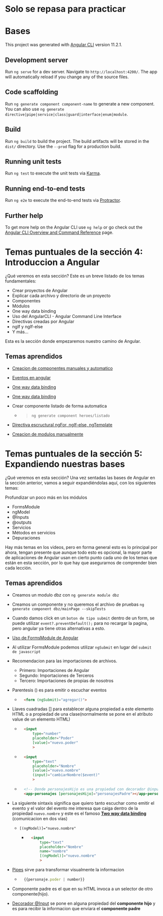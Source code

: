 # Solo se repasa para practicar
# Bases

This project was generated with [Angular CLI](https://github.com/angular/angular-cli) version 11.2.1.

## Development server

Run `ng serve` for a dev server. Navigate to `http://localhost:4200/`. The app will automatically reload if you change any of the source files.

## Code scaffolding

Run `ng generate component component-name` to generate a new component. You can also use `ng generate directive|pipe|service|class|guard|interface|enum|module`.

## Build

Run `ng build` to build the project. The build artifacts will be stored in the `dist/` directory. Use the `--prod` flag for a production build.

## Running unit tests

Run `ng test` to execute the unit tests via [Karma](https://karma-runner.github.io).

## Running end-to-end tests

Run `ng e2e` to execute the end-to-end tests via [Protractor](http://www.protractortest.org/).

## Further help

To get more help on the Angular CLI use `ng help` or go check out the [Angular CLI Overview and Command Reference](https://angular.io/cli) page.

# Temas puntuales de la sección 4: Introduccion a Angular
¿Qué veremos en esta sección?
Este es un breve listado de los temas fundamentales:

* Crear proyectos de Angular
* Explicar cada archivo y directorio de un proyecto
* Componentes
* Módulos
* One way data binding
* Uso del AngularCLI - Angular Command Line Interface
* Directivas creadas por Angular
* ngIf y ngIf-else
* Y más...

Esta es la sección donde empezaremos nuestro camino de Angular.

## Temas aprendidos
* [Creacion de componentes manuales y automatico](https://angular.io/guide/component-overview)

* [Eventos en angular](https://www.w3schools.com/angular/angular_events.asp)

* [One way data binding](https://www.pluralsight.com/guides/one-and-two-way-data-binding-angular)

* [One way data binding](https://dev.to/danywalls/one-way-and-two-way-data-binding-in-angular-3aif)

* Crear componente listado de forma automatica 
    * > `ng generate component heroes/listado`

* [Directiva escructural ngFor, ngIf-else, ngTemplate](https://angular.io/guide/structural-directives)

* [Creacion de modulos manualmente](https://angular.io/guide/architecture-modules)

# Temas puntuales de la sección 5: Expandiendo nuestras bases
¿Qué veremos en esta sección?
Una vez sentadas las bases de Angular en la sección anterior, vamos a seguir expandiéndolas aquí, con los siguientes temas:

Profundizar un poco más en los módulos
* FormsModule
* ngModel
* @Inputs
* @outputs
* Servicios
* Métodos en servicios
* Depuraciones

Hay más temas en los videos, pero en forma general esto es lo principal por ahora, tengan presente que aunque todo esto es opcional, la mayor parte de aplicaciones de Angular usan en cierto punto cada uno de los temas que están en esta sección, por lo que hay que asegurarnos de comprender bien cada lección.

## Temas aprendidos

* Creamos un modulo dbz con `ng generate module dbz`
* Creamos un componente y no queremos el archivo de pruebas `ng generate component dbz/mainPage --skipTests`
* Cuando damos click en un `boton de tipo submit` dentro 
de un form, se puede utilizar `event?.preventDefault();`
para no recargar la pagina, pero angular ya tiene otras
 alternativas a esto.
 * [Uso de FormsModule de Angular](https://angular.io/api/forms/FormsModule)
 * Al utilizar FormsModule podemos utilizar `ngSubmit` en lugar del `submit de javascript`

* Recomendacion para las importaciones de archivos.
    * Primero: Importaciones de Angular
    * Segundo: Importaciones de Terceros
    * Tercero: Importaciones de propias de nosotros

* Parentesis () es para emitir o escuchar eventos
    * ```html
        <form (ngSubmit)="agregar()"> 
        ```
* Llaves cuadradas [] para establecer alguna propiedad a 
este elemento HTML o a propiedad de una clase(normalmente se pone en el atributo value de un elemento HTML)
    * ```html
        <input 
            type="number" 
            placeholder="Poder"
            [value]="nuevo.poder"
            >
        ```
    * ```html
        <input 
            type="text" 
            placeholder="Nombre"
            [value]="nuevo.nombre"
            (input)="cambiarNombre($event)"
            > 
        ```
    * ```html
        <!-- Donde personajesHijo es una propiedad con decorador @input -->
        <app-personajes [personajesHijo]="personajesPadre"></app-personajes>
        ```
* La siguiente sintaxis significa que quiero tanto escuchar
como emitir el evento y el valor del evento me interesa
que caiga dentro de la propiedad `nuevo.nombre` y este es 
el famoso **[Two way data binding](https://angular.io/guide/two-way-binding)** (comunicacion en dos vias)
    * `[(ngModel)]="nuevo.nombre"`
        * ```html
            <input 
                type="text" 
                placeholder="Nombre"
                name="nombre"
                [(ngModel)]="nuevo.nombre"
                >
            ```

* [Pipes](https://angular.io/guide/pipes) sirve para 
transformar visualmente la informacion
    * ```typescript
        {{personaje.poder | number}}
        ```
* Componente padre es el que en su HTML invoca a un 
selector de otro componente(hijo).

* [Decorador @Input](https://angular.io/api/core/Input) se 
pone en alguna propiedad del **componente hijo** y es
para recibir la informacion que enviara el 
**componente padre**









